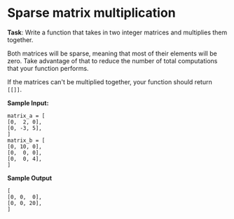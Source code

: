 # Sparse matrix multiplication

**Task**: Write a function that takes in two integer matrices and multiplies them together.

Both matrices will be sparse, meaning that most of their elements will be zero. Take advantage of that to reduce the number of total computations that your function performs.

If the matrices can't be multiplied together, your function should return  ``` [[]] ```.

**Sample Input:**
```
matrix_a = [
[0,  2, 0],
[0, -3, 5],
]
matrix_b = [
[0, 10, 0],
[0,  0, 0],
[0,  0, 4],
]
```
**Sample Output**
```
[
[0, 0,  0],
[0, 0, 20],
]
```